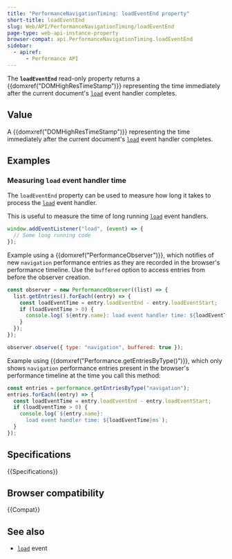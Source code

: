 ```yaml
---
title: "PerformanceNavigationTiming: loadEventEnd property"
short-title: loadEventEnd
slug: Web/API/PerformanceNavigationTiming/loadEventEnd
page-type: web-api-instance-property
browser-compat: api.PerformanceNavigationTiming.loadEventEnd
sidebar:
  - apiref:
      - Performance API
---
```


The **`loadEventEnd`** read-only property returns a {{domxref("DOMHighResTimeStamp")}} representing the time immediately after the current document's [`load`](/en-US/docs/Web/API/Window/load_event) event handler completes.

## Value

A {{domxref("DOMHighResTimeStamp")}} representing the time immediately after the current document's [`load`](/en-US/docs/Web/API/Window/load_event) event handler completes.

## Examples

### Measuring `load` event handler time

The `loadEventEnd` property can be used to measure how long it takes to process the [`load`](/en-US/docs/Web/API/Window/load_event) event handler.

This is useful to measure the time of long running [`load`](/en-US/docs/Web/API/Window/load_event) event handlers.

```js
window.addEventListener("load", (event) => {
  // Some long running code
});
```

Example using a {{domxref("PerformanceObserver")}}, which notifies of new `navigation` performance entries as they are recorded in the browser's performance timeline. Use the `buffered` option to access entries from before the observer creation.

```js
const observer = new PerformanceObserver((list) => {
  list.getEntries().forEach((entry) => {
    const loadEventTime = entry.loadEventEnd - entry.loadEventStart;
    if (loadEventTime > 0) {
      console.log(`${entry.name}: load event handler time: ${loadEventTime}ms`);
    }
  });
});

observer.observe({ type: "navigation", buffered: true });
```

Example using {{domxref("Performance.getEntriesByType()")}}, which only shows `navigation` performance entries present in the browser's performance timeline at the time you call this method:

```js
const entries = performance.getEntriesByType("navigation");
entries.forEach((entry) => {
  const loadEventTime = entry.loadEventEnd - entry.loadEventStart;
  if (loadEventTime > 0) {
    console.log(`${entry.name}:
      load event handler time: ${loadEventTime}ms`);
  }
});
```

## Specifications

{{Specifications}}

## Browser compatibility

{{Compat}}

## See also

- [`load`](/en-US/docs/Web/API/Window/load_event) event
